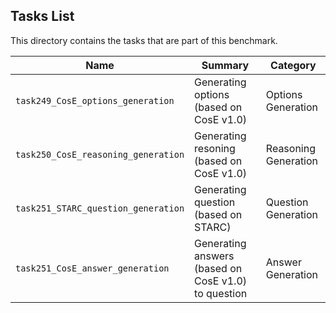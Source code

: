 ## Tasks List 

This directory contains the tasks that are part of this benchmark. 


Name | Summary | Category
---- | ----------- | --------
`task249_CosE_options_generation` | Generating options (based on CosE v1.0) | Options Generation  
`task250_CosE_reasoning_generation` | Generating resoning (based on CosE v1.0) | Reasoning Generation
`task251_STARC_question_generation` | Generating question (based on STARC) | Question Generation
`task251_CosE_answer_generation` | Generating answers (based on CosE v1.0) to question | Answer Generation
